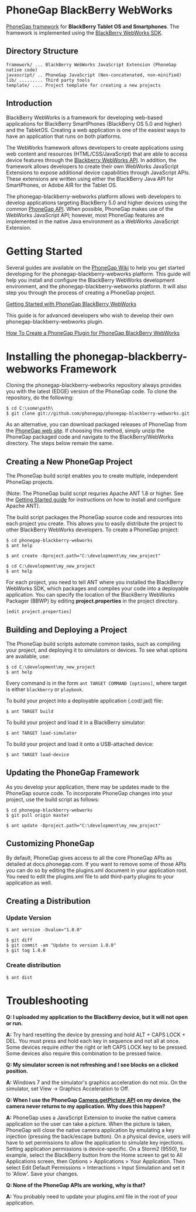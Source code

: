 PhoneGap BlackBerry WebWorks
============================

[PhoneGap framework](http://www.phonegap.com/) for __BlackBerry Tablet OS and Smartphones__. The framework is implemented using the [BlackBerry WebWorks SDK](http://us.blackberry.com/developers/tablet/webworks.jsp).

Directory Structure
-------------------

    framework/ ... BlackBerry WebWorks JavaScript Extension (PhoneGap native code)
    javascript/ .. PhoneGap JavaScript (Non-concatenated, non-minified)
    lib/ ......... Third party tools
    template/ .... Project template for creating a new projects

Introduction
------------

BlackBerry WebWorks is a framework for developing web-based applications for BlackBerry SmartPhones (BlackBerry OS 5.0 and higher) and the TabletOS.  Creating a web application is one of the easiest ways to have an application that runs on both platforms.

The WebWorks framework allows developers to create applications using web content and resources (HTML/CSS/JavaScript) that are able to access device features through the [Blackberry WebWorks API](http://www.blackberry.com/developers/docs/widgetapi/).  In addition, the framework allows developers to create their own WebWorks JavaScript Extensions to expose additional device capabilities through JavaScript APIs.  These extensions are written using either the BlackBerry Java API for SmartPhones, or Adobe AIR for the Tablet OS.

The phonegap-blackberry-webworks platform allows web developers to develop applications targeting BlackBerry 5.0 and higher devices using the common [PhoneGap API](http://docs.phonegap.com).  When possible, PhoneGap makes use of the WebWorks JavaScript API; however, most PhoneGap features are implemented in the native Java environment as a WebWorks JavaScript Extension.


Getting Started
===============

Several guides are available on the [PhoneGap Wiki](http://wiki.phonegap.com) to help you get started developing for the phonegap-blackberry-webworks platform.  This guide will help you install and configure the BlackBerry WebWorks development environment, and the phonegap-blackberry-webworks platform.  It will also step you through the process of creating a PhoneGap project.  

[Getting Started with PhoneGap BlackBerry WebWorks](http://wiki.phonegap.com/w/page/31930982/Getting-Started-with-PhoneGap-BlackBerry-WebWorks)

This guide is for advanced developers who wish to develop their own phonegap-blackberry-webworks plugin.

[How To Create a PhoneGap Plugin for PhoneGap BlackBerry WebWorks](http://wiki.phonegap.com/w/page/35799737/How-To-Create-a-PhoneGap-Plugin-for-BlackBerry-WebWorks)


Installing the phonegap-blackberry-webworks Framework
=====================================================

Cloning the phonegap-blackberry-webworks repository always provides you with the latest (EDGE) version of the PhoneGap code.  To clone the repository, do the following:

    $ cd C:\some\path\
    $ git clone git://github.com/phonegap/phonegap-blackberry-webworks.git

As an alternative, you can download packaged releases of PhoneGap from the [PhoneGap web site](http://phonegap.com).  If choosing this method, simply unzip the PhoneGap packaged code and navigate to the BlackBerry/WebWorks directory.  The steps below remain the same.


Creating a New PhoneGap Project
-------------------------------

The PhoneGap build script enables you to create multiple, independent PhoneGap projects.

(Note: The PhoneGap build script requries Apache ANT 1.8 or higher.  See the [Getting Started guide](http://wiki.phonegap.com/w/page/31930982/Getting-Started-with-PhoneGap-BlackBerry-WebWorks) for instructions on how to install and configure Apache ANT).

The build script packages the PhoneGap source code and resources into each project you create.  This allows you to easily distribute the project to other BlackBerry WebWorks developers.  To create a PhoneGap project:

    $ cd phonegap-blackberry-webworks
    $ ant help

    $ ant create -Dproject.path="C:\development\my_new_project"

    $ cd C:\development\my_new_project
    $ ant help

For each project, you need to tell ANT where you installed the BlackBerry WebWorks SDK, which packages and compiles your code into a deployable application.  You can specify the location of the BlackBerry WebWorks Packager (BBWP) by editing __project.properties__ in the project directory.

    [edit project.properties]

Building and Deploying a Project
--------------------------------

The PhoneGap build scripts automate common tasks, such as compiling your project, and deploying it to simulators or devices.  To see what options are available, use:

    $ cd C:\development\my_new_project
    $ ant help

Every command is in the form `ant TARGET COMMAND [options]`, where
target is either `blackberry` or `playbook`.

To build your project into a deployable application (.cod/.jad) file:

    $ ant TARGET build

To build your project and load it in a BlackBerry simulator:

    $ ant TARGET load-simulator

To build your project and load it onto a USB-attached device:

    $ ant TARGET load-device

Updating the PhoneGap Framework
-------------------------------

As you develop your application, there may be updates made to the PhoneGap source code.  To incorporate PhoneGap changes into your project, use the build script as follows:

    $ cd phonegap-blackberry-webworks
    $ git pull origin master

    $ ant update -Dproject.path="C:\development\my_new_project"

Customizing PhoneGap
--------------------

By default, PhoneGap gives access to all the core PhoneGap APIs as detailed at docs.phonegap.com. 
If you want to remove some of those APIs you can do so by editing the plugins.xml document in your 
application root. You need to edit the plugins.xml file to add third-party plugins to your application 
as well.

Creating a Distribution
-----------------------

### Update Version

    $ ant version -Dvalue="1.0.0"

    $ git diff
    $ git commit -am "Update to version 1.0.0"
    $ git tag 1.0.0

### Create distribution

    $ ant dist

Troubleshooting
===============

__Q: I uploaded my application to the BlackBerry device, but it will not open or run.__

__A:__ Try hard resetting the device by pressing and hold ALT + CAPS LOCK + DEL. You must press and hold each key in sequence and not all at once.  Some devices require _either_ the right or left CAPS LOCK key to be pressed.  Some devices also require this combination to be pressed twice.

__Q: My simulator screen is not refreshing and I see blocks on a clicked position.__

__A:__ Windows 7 and the simulator's graphics acceleration do not mix. On the simulator, set View -> Graphics Acceleration to Off.

__Q: When I use the PhoneGap [Camera.getPicture API](http://docs.phonegap.com/phonegap_camera_camera.md.html#camera.getPicture) on my device, the camera never returns to my application.  Why does this happen?__

__A:__ PhoneGap uses a JavaScript Extension to invoke the native camera application so the user can take a picture.  When the picture is taken, PhoneGap will close the native camera application by emulating a key injection (pressing the back/escape button).  On a physical device, users will have to set permissions to allow the application to simulate key injections.  Setting application permissions is device-specific.  On a Storm2 (9550), for example, select the BlackBerry button from the Home screen to get to All Applications screen, then Options > Applications > Your Application.  Then select Edit Default Permissions > Interactions > Input Simulation and set it to 'Allow'.  Save your changes.

__Q: None of the PhoneGap APIs are working, why is that?__

__A:__ You probably need to update your plugins.xml file in the root of your application.
